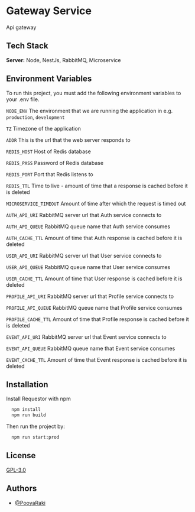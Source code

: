 # Gateway Service

Api gateway

## Tech Stack

**Server:** Node, NestJs, RabbitMQ, Microservice


## Environment Variables

To run this project, you must add the following environment variables to your .env file.

`NODE_ENV`
The environment that we are running the application in e.g. `production`, `development`

`TZ`
Timezone of the application

`ADDR`
This is the url that the web server responds to

`REDIS_HOST`
Host of Redis database

`REDIS_PASS`
Password of Redis database

`REDIS_PORT`
Port that Redis listens to

`REDIS_TTL`
Time to live - amount of time that a response is cached before it is deleted

`MICROSERVICE_TIMEOUT`
Amount of time after which the request is timed out

`AUTH_API_URI`
RabbitMQ server url that Auth service connects to

`AUTH_API_QUEUE`
RabbitMQ queue name that Auth service consumes

`AUTH_CACHE_TTL`
Amount of time that Auth response is cached before it is deleted

`USER_API_URI`
RabbitMQ server url that User service connects to

`USER_API_QUEUE`
RabbitMQ queue name that User service consumes

`USER_CACHE_TTL`
Amount of time that User response is cached before it is deleted

`PROFILE_API_URI`
RabbitMQ server url that Profile service connects to

`PROFILE_API_QUEUE`
RabbitMQ queue name that Profile service consumes

`PROFILE_CACHE_TTL`
Amount of time that Profile response is cached before it is deleted

`EVENT_API_URI`
RabbitMQ server url that Event service connects to

`EVENT_API_QUEUE`
RabbitMQ queue name that Event service consumes

`EVENT_CACHE_TTL`
Amount of time that Event response is cached before it is deleted


## Installation

Install Requestor with npm

```bash
  npm install
  npm run build
```
Then run the project by:
```bash
  npm run start:prod
```
## License

[GPL-3.0](https://github.com/PooyaRaki/EventManagement/blob/master/LICENSE)


## Authors

- [@PooyaRaki](https://www.github.com/PooyaRaki)

